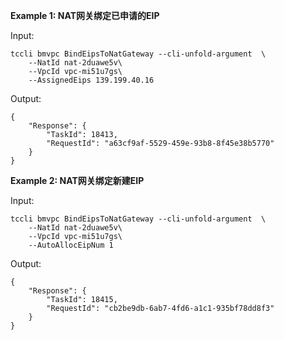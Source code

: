 **Example 1: NAT网关绑定已申请的EIP**



Input: 

```
tccli bmvpc BindEipsToNatGateway --cli-unfold-argument  \
    --NatId nat-2duawe5v\
    --VpcId vpc-mi51u7gs\
    --AssignedEips 139.199.40.16
```

Output: 
```
{
    "Response": {
        "TaskId": 18413,
        "RequestId": "a63cf9af-5529-459e-93b8-8f45e38b5770"
    }
}
```

**Example 2: NAT网关绑定新建EIP**



Input: 

```
tccli bmvpc BindEipsToNatGateway --cli-unfold-argument  \
    --NatId nat-2duawe5v\
    --VpcId vpc-mi51u7gs\
    --AutoAllocEipNum 1
```

Output: 
```
{
    "Response": {
        "TaskId": 18415,
        "RequestId": "cb2be9db-6ab7-4fd6-a1c1-935bf78dd8f3"
    }
}
```

